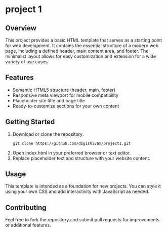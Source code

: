 # project 1

## Overview
This project provides a basic HTML template that serves as a starting point for web development. It contains the essential structure of a modern web page, including a defined header, main content area, and footer. The minimalist layout allows for easy customization and extension for a wide variety of use cases.

## Features
- Semantic HTML5 structure (header, main, footer)
- Responsive meta viewport for mobile compatibility
- Placeholder site title and page title
- Ready-to-customize sections for your own content

## Getting Started
1. Download or clone the repository:
   ```
   git clone https://github.com/digishivam/project1.git
   ```
2. Open index.html in your preferred browser or text editor.
3. Replace placeholder text and structure with your website content.

## Usage
This template is intended as a foundation for new projects. You can style it using your own CSS and add interactivity with JavaScript as needed.

## Contributing
Feel free to fork the repository and submit pull requests for improvements or additional features.